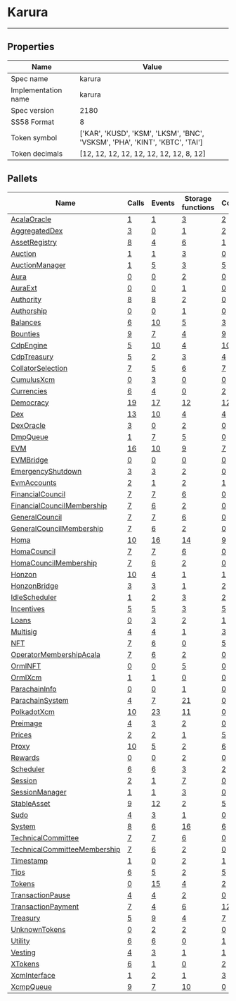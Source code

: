 # Karura

---------

## Properties
| Name | Value |
| -------- | -------- |
| Spec name     | karura     |
| Implementation name     | karura     |
| Spec version     | 2180     |
| SS58 Format     | 8     |
| Token symbol      | ['KAR', 'KUSD', 'KSM', 'LKSM', 'BNC', 'VSKSM', 'PHA', 'KINT', 'KBTC', 'TAI']     |
| Token decimals      | [12, 12, 12, 12, 12, 12, 12, 12, 8, 12]     |

## Pallets
| Name | Calls | Events | Storage functions | Constants | Errors |
| -------- | -------- | -------- | -------- | -------- | -------- |
| [AcalaOracle](acalaoracle.md) | [1](acalaoracle.md#calls) | [1](acalaoracle.md#events) | [3](acalaoracle.md#storage-functions) | [2](acalaoracle.md#constants) | [2](acalaoracle.md#errors) |
| [AggregatedDex](aggregateddex.md) | [3](aggregateddex.md#calls) | [0](aggregateddex.md#events) | [1](aggregateddex.md#storage-functions) | [2](aggregateddex.md#constants) | [4](aggregateddex.md#errors) |
| [AssetRegistry](assetregistry.md) | [8](assetregistry.md#calls) | [4](assetregistry.md#events) | [6](assetregistry.md#storage-functions) | [1](assetregistry.md#constants) | [4](assetregistry.md#errors) |
| [Auction](auction.md) | [1](auction.md#calls) | [1](auction.md#events) | [3](auction.md#storage-functions) | [0](auction.md#constants) | [5](auction.md#errors) |
| [AuctionManager](auctionmanager.md) | [1](auctionmanager.md#calls) | [5](auctionmanager.md#events) | [3](auctionmanager.md#storage-functions) | [5](auctionmanager.md#constants) | [6](auctionmanager.md#errors) |
| [Aura](aura.md) | [0](aura.md#calls) | [0](aura.md#events) | [2](aura.md#storage-functions) | [0](aura.md#constants) | [0](aura.md#errors) |
| [AuraExt](auraext.md) | [0](auraext.md#calls) | [0](auraext.md#events) | [1](auraext.md#storage-functions) | [0](auraext.md#constants) | [0](auraext.md#errors) |
| [Authority](authority.md) | [8](authority.md#calls) | [8](authority.md#events) | [2](authority.md#storage-functions) | [0](authority.md#constants) | [7](authority.md#errors) |
| [Authorship](authorship.md) | [0](authorship.md#calls) | [0](authorship.md#events) | [1](authorship.md#storage-functions) | [0](authorship.md#constants) | [0](authorship.md#errors) |
| [Balances](balances.md) | [6](balances.md#calls) | [10](balances.md#events) | [5](balances.md#storage-functions) | [3](balances.md#constants) | [8](balances.md#errors) |
| [Bounties](bounties.md) | [9](bounties.md#calls) | [7](bounties.md#events) | [4](bounties.md#storage-functions) | [9](bounties.md#constants) | [11](bounties.md#errors) |
| [CdpEngine](cdpengine.md) | [5](cdpengine.md#calls) | [10](cdpengine.md#events) | [4](cdpengine.md#storage-functions) | [10](cdpengine.md#constants) | [19](cdpengine.md#errors) |
| [CdpTreasury](cdptreasury.md) | [5](cdptreasury.md#calls) | [2](cdptreasury.md#events) | [3](cdptreasury.md#storage-functions) | [4](cdptreasury.md#constants) | [5](cdptreasury.md#errors) |
| [CollatorSelection](collatorselection.md) | [7](collatorselection.md#calls) | [5](collatorselection.md#events) | [6](collatorselection.md#storage-functions) | [7](collatorselection.md#constants) | [13](collatorselection.md#errors) |
| [CumulusXcm](cumulusxcm.md) | [0](cumulusxcm.md#calls) | [3](cumulusxcm.md#events) | [0](cumulusxcm.md#storage-functions) | [0](cumulusxcm.md#constants) | [0](cumulusxcm.md#errors) |
| [Currencies](currencies.md) | [6](currencies.md#calls) | [4](currencies.md#events) | [0](currencies.md#storage-functions) | [2](currencies.md#constants) | [6](currencies.md#errors) |
| [Democracy](democracy.md) | [19](democracy.md#calls) | [17](democracy.md#events) | [12](democracy.md#storage-functions) | [12](democracy.md#constants) | [24](democracy.md#errors) |
| [Dex](dex.md) | [13](dex.md#calls) | [10](dex.md#events) | [4](dex.md#storage-functions) | [4](dex.md#constants) | [23](dex.md#errors) |
| [DexOracle](dexoracle.md) | [3](dexoracle.md#calls) | [0](dexoracle.md#events) | [2](dexoracle.md#storage-functions) | [0](dexoracle.md#constants) | [5](dexoracle.md#errors) |
| [DmpQueue](dmpqueue.md) | [1](dmpqueue.md#calls) | [7](dmpqueue.md#events) | [5](dmpqueue.md#storage-functions) | [0](dmpqueue.md#constants) | [2](dmpqueue.md#errors) |
| [EVM](evm.md) | [16](evm.md#calls) | [10](evm.md#events) | [9](evm.md#storage-functions) | [7](evm.md#constants) | [16](evm.md#errors) |
| [EVMBridge](evmbridge.md) | [0](evmbridge.md#calls) | [0](evmbridge.md#events) | [0](evmbridge.md#storage-functions) | [0](evmbridge.md#constants) | [5](evmbridge.md#errors) |
| [EmergencyShutdown](emergencyshutdown.md) | [3](emergencyshutdown.md#calls) | [3](emergencyshutdown.md#events) | [2](emergencyshutdown.md#storage-functions) | [0](emergencyshutdown.md#constants) | [5](emergencyshutdown.md#errors) |
| [EvmAccounts](evmaccounts.md) | [2](evmaccounts.md#calls) | [1](evmaccounts.md#events) | [2](evmaccounts.md#storage-functions) | [1](evmaccounts.md#constants) | [5](evmaccounts.md#errors) |
| [FinancialCouncil](financialcouncil.md) | [7](financialcouncil.md#calls) | [7](financialcouncil.md#events) | [6](financialcouncil.md#storage-functions) | [0](financialcouncil.md#constants) | [10](financialcouncil.md#errors) |
| [FinancialCouncilMembership](financialcouncilmembership.md) | [7](financialcouncilmembership.md#calls) | [6](financialcouncilmembership.md#events) | [2](financialcouncilmembership.md#storage-functions) | [0](financialcouncilmembership.md#constants) | [3](financialcouncilmembership.md#errors) |
| [GeneralCouncil](generalcouncil.md) | [7](generalcouncil.md#calls) | [7](generalcouncil.md#events) | [6](generalcouncil.md#storage-functions) | [0](generalcouncil.md#constants) | [10](generalcouncil.md#errors) |
| [GeneralCouncilMembership](generalcouncilmembership.md) | [7](generalcouncilmembership.md#calls) | [6](generalcouncilmembership.md#events) | [2](generalcouncilmembership.md#storage-functions) | [0](generalcouncilmembership.md#constants) | [3](generalcouncilmembership.md#errors) |
| [Homa](homa.md) | [10](homa.md#calls) | [16](homa.md#events) | [14](homa.md#storage-functions) | [9](homa.md#constants) | [9](homa.md#errors) |
| [HomaCouncil](homacouncil.md) | [7](homacouncil.md#calls) | [7](homacouncil.md#events) | [6](homacouncil.md#storage-functions) | [0](homacouncil.md#constants) | [10](homacouncil.md#errors) |
| [HomaCouncilMembership](homacouncilmembership.md) | [7](homacouncilmembership.md#calls) | [6](homacouncilmembership.md#events) | [2](homacouncilmembership.md#storage-functions) | [0](homacouncilmembership.md#constants) | [3](homacouncilmembership.md#errors) |
| [Honzon](honzon.md) | [10](honzon.md#calls) | [4](honzon.md#events) | [1](honzon.md#storage-functions) | [1](honzon.md#constants) | [4](honzon.md#errors) |
| [HonzonBridge](honzonbridge.md) | [3](honzonbridge.md#calls) | [3](honzonbridge.md#events) | [1](honzonbridge.md#storage-functions) | [2](honzonbridge.md#constants) | [1](honzonbridge.md#errors) |
| [IdleScheduler](idlescheduler.md) | [1](idlescheduler.md#calls) | [2](idlescheduler.md#events) | [3](idlescheduler.md#storage-functions) | [2](idlescheduler.md#constants) | [0](idlescheduler.md#errors) |
| [Incentives](incentives.md) | [5](incentives.md#calls) | [5](incentives.md#events) | [3](incentives.md#storage-functions) | [5](incentives.md#constants) | [4](incentives.md#errors) |
| [Loans](loans.md) | [0](loans.md#calls) | [3](loans.md#events) | [2](loans.md#storage-functions) | [1](loans.md#constants) | [1](loans.md#errors) |
| [Multisig](multisig.md) | [4](multisig.md#calls) | [4](multisig.md#events) | [1](multisig.md#storage-functions) | [3](multisig.md#constants) | [14](multisig.md#errors) |
| [NFT](nft.md) | [7](nft.md#calls) | [6](nft.md#events) | [0](nft.md#storage-functions) | [5](nft.md#constants) | [11](nft.md#errors) |
| [OperatorMembershipAcala](operatormembershipacala.md) | [7](operatormembershipacala.md#calls) | [6](operatormembershipacala.md#events) | [2](operatormembershipacala.md#storage-functions) | [0](operatormembershipacala.md#constants) | [3](operatormembershipacala.md#errors) |
| [OrmlNFT](ormlnft.md) | [0](ormlnft.md#calls) | [0](ormlnft.md#events) | [5](ormlnft.md#storage-functions) | [0](ormlnft.md#constants) | [7](ormlnft.md#errors) |
| [OrmlXcm](ormlxcm.md) | [1](ormlxcm.md#calls) | [1](ormlxcm.md#events) | [0](ormlxcm.md#storage-functions) | [0](ormlxcm.md#constants) | [3](ormlxcm.md#errors) |
| [ParachainInfo](parachaininfo.md) | [0](parachaininfo.md#calls) | [0](parachaininfo.md#events) | [1](parachaininfo.md#storage-functions) | [0](parachaininfo.md#constants) | [0](parachaininfo.md#errors) |
| [ParachainSystem](parachainsystem.md) | [4](parachainsystem.md#calls) | [7](parachainsystem.md#events) | [21](parachainsystem.md#storage-functions) | [0](parachainsystem.md#constants) | [8](parachainsystem.md#errors) |
| [PolkadotXcm](polkadotxcm.md) | [10](polkadotxcm.md#calls) | [23](polkadotxcm.md#events) | [11](polkadotxcm.md#storage-functions) | [0](polkadotxcm.md#constants) | [20](polkadotxcm.md#errors) |
| [Preimage](preimage.md) | [4](preimage.md#calls) | [3](preimage.md#events) | [2](preimage.md#storage-functions) | [0](preimage.md#constants) | [6](preimage.md#errors) |
| [Prices](prices.md) | [2](prices.md#calls) | [2](prices.md#events) | [1](prices.md#storage-functions) | [5](prices.md#constants) | [2](prices.md#errors) |
| [Proxy](proxy.md) | [10](proxy.md#calls) | [5](proxy.md#events) | [2](proxy.md#storage-functions) | [6](proxy.md#constants) | [8](proxy.md#errors) |
| [Rewards](rewards.md) | [0](rewards.md#calls) | [0](rewards.md#events) | [2](rewards.md#storage-functions) | [0](rewards.md#constants) | [3](rewards.md#errors) |
| [Scheduler](scheduler.md) | [6](scheduler.md#calls) | [6](scheduler.md#events) | [3](scheduler.md#storage-functions) | [2](scheduler.md#constants) | [5](scheduler.md#errors) |
| [Session](session.md) | [2](session.md#calls) | [1](session.md#events) | [7](session.md#storage-functions) | [0](session.md#constants) | [5](session.md#errors) |
| [SessionManager](sessionmanager.md) | [1](sessionmanager.md#calls) | [1](sessionmanager.md#events) | [3](sessionmanager.md#storage-functions) | [0](sessionmanager.md#constants) | [3](sessionmanager.md#errors) |
| [StableAsset](stableasset.md) | [9](stableasset.md#calls) | [12](stableasset.md#events) | [2](stableasset.md#storage-functions) | [5](stableasset.md#constants) | [11](stableasset.md#errors) |
| [Sudo](sudo.md) | [4](sudo.md#calls) | [3](sudo.md#events) | [1](sudo.md#storage-functions) | [0](sudo.md#constants) | [1](sudo.md#errors) |
| [System](system.md) | [8](system.md#calls) | [6](system.md#events) | [16](system.md#storage-functions) | [6](system.md#constants) | [6](system.md#errors) |
| [TechnicalCommittee](technicalcommittee.md) | [7](technicalcommittee.md#calls) | [7](technicalcommittee.md#events) | [6](technicalcommittee.md#storage-functions) | [0](technicalcommittee.md#constants) | [10](technicalcommittee.md#errors) |
| [TechnicalCommitteeMembership](technicalcommitteemembership.md) | [7](technicalcommitteemembership.md#calls) | [6](technicalcommitteemembership.md#events) | [2](technicalcommitteemembership.md#storage-functions) | [0](technicalcommitteemembership.md#constants) | [3](technicalcommitteemembership.md#errors) |
| [Timestamp](timestamp.md) | [1](timestamp.md#calls) | [0](timestamp.md#events) | [2](timestamp.md#storage-functions) | [1](timestamp.md#constants) | [0](timestamp.md#errors) |
| [Tips](tips.md) | [6](tips.md#calls) | [5](tips.md#events) | [2](tips.md#storage-functions) | [5](tips.md#constants) | [6](tips.md#errors) |
| [Tokens](tokens.md) | [0](tokens.md#calls) | [15](tokens.md#events) | [4](tokens.md#storage-functions) | [2](tokens.md#constants) | [8](tokens.md#errors) |
| [TransactionPause](transactionpause.md) | [4](transactionpause.md#calls) | [4](transactionpause.md#events) | [2](transactionpause.md#storage-functions) | [0](transactionpause.md#constants) | [2](transactionpause.md#errors) |
| [TransactionPayment](transactionpayment.md) | [7](transactionpayment.md#calls) | [4](transactionpayment.md#events) | [6](transactionpayment.md#storage-functions) | [12](transactionpayment.md#constants) | [6](transactionpayment.md#errors) |
| [Treasury](treasury.md) | [5](treasury.md#calls) | [9](treasury.md#events) | [4](treasury.md#storage-functions) | [7](treasury.md#constants) | [5](treasury.md#errors) |
| [UnknownTokens](unknowntokens.md) | [0](unknowntokens.md#calls) | [2](unknowntokens.md#events) | [2](unknowntokens.md#storage-functions) | [0](unknowntokens.md#constants) | [3](unknowntokens.md#errors) |
| [Utility](utility.md) | [6](utility.md#calls) | [6](utility.md#events) | [0](utility.md#storage-functions) | [1](utility.md#constants) | [1](utility.md#errors) |
| [Vesting](vesting.md) | [4](vesting.md#calls) | [3](vesting.md#events) | [1](vesting.md#storage-functions) | [1](vesting.md#constants) | [6](vesting.md#errors) |
| [XTokens](xtokens.md) | [6](xtokens.md#calls) | [1](xtokens.md#events) | [0](xtokens.md#storage-functions) | [2](xtokens.md#constants) | [19](xtokens.md#errors) |
| [XcmInterface](xcminterface.md) | [1](xcminterface.md#calls) | [2](xcminterface.md#events) | [1](xcminterface.md#storage-functions) | [3](xcminterface.md#constants) | [1](xcminterface.md#errors) |
| [XcmpQueue](xcmpqueue.md) | [9](xcmpqueue.md#calls) | [7](xcmpqueue.md#events) | [10](xcmpqueue.md#storage-functions) | [0](xcmpqueue.md#constants) | [5](xcmpqueue.md#errors) |